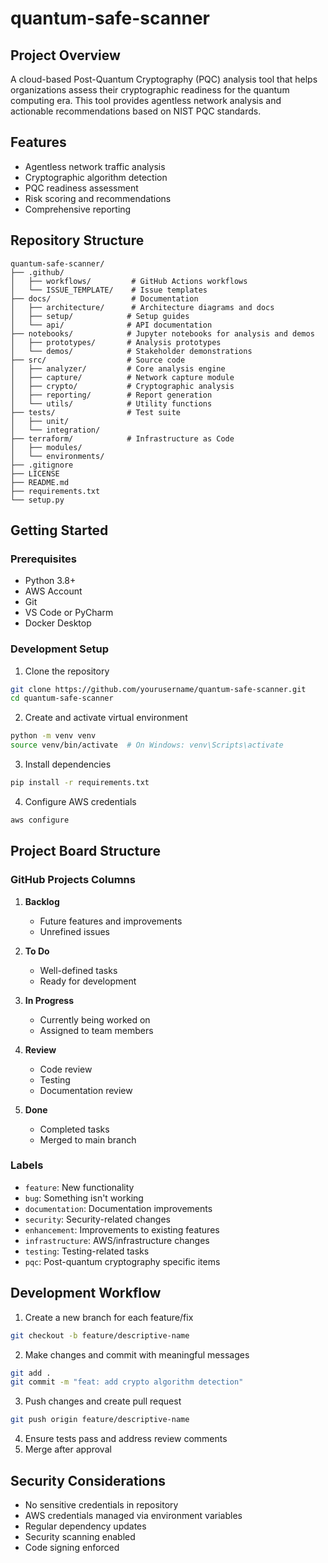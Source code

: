 # quantum-safe-scanner

## Project Overview
A cloud-based Post-Quantum Cryptography (PQC) analysis tool that helps organizations assess their cryptographic readiness for the quantum computing era. This tool provides agentless network analysis and actionable recommendations based on NIST PQC standards.

## Features
- Agentless network traffic analysis
- Cryptographic algorithm detection
- PQC readiness assessment
- Risk scoring and recommendations
- Comprehensive reporting

## Repository Structure
```
quantum-safe-scanner/
├── .github/
│   ├── workflows/         # GitHub Actions workflows
│   └── ISSUE_TEMPLATE/    # Issue templates
├── docs/                  # Documentation
│   ├── architecture/      # Architecture diagrams and docs
│   ├── setup/            # Setup guides
│   └── api/              # API documentation
├── notebooks/            # Jupyter notebooks for analysis and demos
│   ├── prototypes/       # Analysis prototypes
│   └── demos/            # Stakeholder demonstrations
├── src/                  # Source code
│   ├── analyzer/         # Core analysis engine
│   ├── capture/          # Network capture module
│   ├── crypto/           # Cryptographic analysis
│   ├── reporting/        # Report generation
│   └── utils/            # Utility functions
├── tests/                # Test suite
│   ├── unit/
│   └── integration/
├── terraform/            # Infrastructure as Code
│   ├── modules/
│   └── environments/
├── .gitignore
├── LICENSE
├── README.md
├── requirements.txt
└── setup.py
```

## Getting Started

### Prerequisites
- Python 3.8+
- AWS Account
- Git
- VS Code or PyCharm
- Docker Desktop

### Development Setup
1. Clone the repository
```bash
git clone https://github.com/yourusername/quantum-safe-scanner.git
cd quantum-safe-scanner
```

2. Create and activate virtual environment
```bash
python -m venv venv
source venv/bin/activate  # On Windows: venv\Scripts\activate
```

3. Install dependencies
```bash
pip install -r requirements.txt
```

4. Configure AWS credentials
```bash
aws configure
```

## Project Board Structure

### GitHub Projects Columns
1. **Backlog**
   - Future features and improvements
   - Unrefined issues

2. **To Do**
   - Well-defined tasks
   - Ready for development

3. **In Progress**
   - Currently being worked on
   - Assigned to team members

4. **Review**
   - Code review
   - Testing
   - Documentation review

5. **Done**
   - Completed tasks
   - Merged to main branch

### Labels
- `feature`: New functionality
- `bug`: Something isn't working
- `documentation`: Documentation improvements
- `security`: Security-related changes
- `enhancement`: Improvements to existing features
- `infrastructure`: AWS/infrastructure changes
- `testing`: Testing-related tasks
- `pqc`: Post-quantum cryptography specific items

## Development Workflow
1. Create a new branch for each feature/fix
```bash
git checkout -b feature/descriptive-name
```

2. Make changes and commit with meaningful messages
```bash
git add .
git commit -m "feat: add crypto algorithm detection"
```

3. Push changes and create pull request
```bash
git push origin feature/descriptive-name
```

4. Ensure tests pass and address review comments
5. Merge after approval

## Security Considerations
- No sensitive credentials in repository
- AWS credentials managed via environment variables
- Regular dependency updates
- Security scanning enabled
- Code signing enforced
